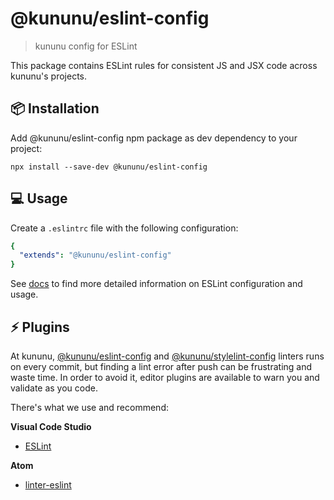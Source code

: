 # @kununu/eslint-config

> kununu config for ESLint

This package contains ESLint rules for consistent JS and JSX code across kununu's projects.

## 📦 Installation

Add @kununu/eslint-config npm package as dev dependency to your project:
```console
npx install --save-dev @kununu/eslint-config
```

## 💻 Usage

Create a `.eslintrc` file with the following configuration:

```yaml
{
  "extends": "@kununu/eslint-config"
}
```

See [docs](https://eslint.org/docs/user-guide/getting-started) to find more detailed information on ESLint configuration and usage.

## ⚡️ Plugins

At kununu, [@kununu/eslint-config](https://www.npmjs.com/package/@kununu/eslint-config) and [@kununu/stylelint-config](https://www.npmjs.com/package/@kununu/stylelint-config) linters runs on every commit, but finding a lint error after push can be frustrating and waste time. In order to avoid it, editor plugins are available to warn you and validate as you code.

There's what we use and recommend:

**Visual Code Studio**
- [ESLint](https://marketplace.visualstudio.com/items?itemName=dbaeumer.vscode-eslint)

**Atom**
- [linter-eslint](https://atom.io/packages/linter-eslint)